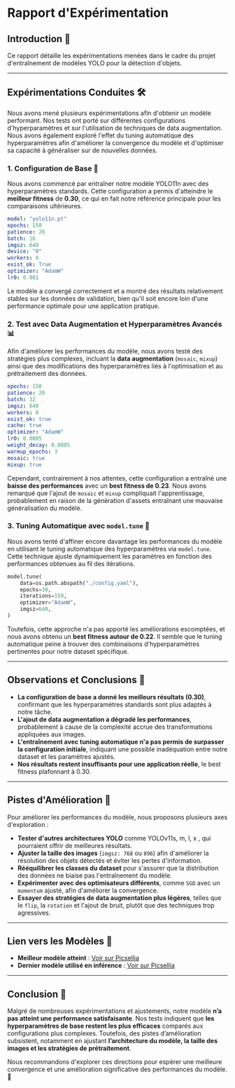 # Rapport d'Expérimentation

## Introduction 📌

Ce rapport détaille les expérimentations menées dans le cadre du projet d'entraînement de modèles YOLO pour la détection d'objets.

---

## Expérimentations Conduites 🛠️

Nous avons mené plusieurs expérimentations afin d'obtenir un modèle performant. Nos tests ont porté sur différentes configurations d'hyperparamètres et sur l'utilisation de techniques de data augmentation. Nous avons également exploré l'effet du tuning automatique des hyperparamètres afin d'améliorer la convergence du modèle et d'optimiser sa capacité à généraliser sur de nouvelles données.

### 1. Configuration de Base 🔧

Nous avons commencé par entraîner notre modèle YOLO11n avec des hyperparamètres standards. Cette configuration a permis d'atteindre le **meilleur fitness** de **0.30**, ce qui en fait notre référence principale pour les comparaisons ultérieures.

```yaml
model: "yolo11n.pt"
epochs: 150
patience: 20
batch: 16
imgsz: 640
device: "0"
workers: 8
exist_ok: True
optimizer: "AdamW"
lr0: 0.001
```

Le modèle a convergé correctement et a montré des résultats relativement stables sur les données de validation, bien qu'il soit encore loin d'une performance optimale pour une application pratique.

### 2. Test avec Data Augmentation et Hyperparamètres Avancés 📊

Afin d'améliorer les performances du modèle, nous avons testé des stratégies plus complexes, incluant la **data augmentation** (`mosaic`, `mixup`) ainsi que des modifications des hyperparamètres liés à l'optimisation et au prétraitement des données.

```yaml
epochs: 150
patience: 20
batch: 32
imgsz: 640
workers: 8
exist_ok: true
cache: true
optimizer: "AdamW"
lr0: 0.0005
weight_decay: 0.0005
warmup_epochs: 3
mosaic: true
mixup: true
```

Cependant, contrairement à nos attentes, cette configuration a entraîné une **baisse des performances** avec un **best fitness de 0.23**. Nous avons remarqué que l'ajout de `mosaic` et `mixup` compliquait l'apprentissage, probablement en raison de la génération d'assets entraînant une mauvaise généralisation du modèle.

### 3. Tuning Automatique avec `model.tune` 🎯

Nous avons tenté d'affiner encore davantage les performances du modèle en utilisant le tuning automatique des hyperparamètres via `model.tune`. Cette technique ajuste dynamiquement les paramètres en fonction des performances obtenues au fil des itérations.

```python
model.tune(
    data=os.path.abspath("./config.yaml"),
    epochs=30,
    iterations=150,
    optimizer="AdamW",
    imgsz=640,
)
```

Toutefois, cette approche n'a pas apporté les améliorations escomptées, et nous avons obtenu un **best fitness autour de 0.22**. Il semble que le tuning automatique peine à trouver des combinaisons d'hyperparamètres pertinentes pour notre dataset spécifique.

---

## Observations et Conclusions 🔎

- **La configuration de base a donné les meilleurs résultats (0.30)**, confirmant que les hyperparamètres standards sont plus adaptés à notre tâche.
- **L'ajout de data augmentation a dégradé les performances**, probablement à cause de la complexité accrue des transformations appliquées aux images.
- **L'entraînement avec tuning automatique n'a pas permis de surpasser la configuration initiale**, indiquant une possible inadéquation entre notre dataset et les paramètres ajustés.
- **Nos résultats restent insuffisants pour une application réelle**, le best fitness plafonnant à 0.30.

---

## Pistes d'Amélioration 🚀

Pour améliorer les performances du modèle, nous proposons plusieurs axes d'exploration :

- **Tester d'autres architectures YOLO** comme YOLOv11s, m, l, x , qui pourraient offrir de meilleures résultats.
- **Ajuster la taille des images** (`imgsz: 768` ou `896`) afin d'améliorer la résolution des objets détectés et éviter les pertes d'information.
- **Rééquilibrer les classes du dataset** pour s'assurer que la distribution des données ne biaise pas l'entraînement du modèle.
- **Expérimenter avec des optimisateurs différents**, comme `SGD` avec un `momentum` ajusté, afin d'améliorer la convergence.
- **Essayer des stratégies de data augmentation plus légères**, telles que le `flip`, la `rotation` et l'ajout de bruit, plutôt que des techniques trop agressives.

---

## Lien vers les Modèles 🔗

- **Meilleur modèle atteint** : [Voir sur Picsellia](https://app.picsellia.com/0192f6db-86b6-784c-80e6-163debb242d5/model/01936428-4088-7381-8513-9813994a8a7b/version/0194e6c4-fdee-7c35-940c-06fc97804a6a)
- **Dernier modèle utilisé en inférence** : [Voir sur Picsellia](https://app.picsellia.com/0192f6db-86b6-784c-80e6-163debb242d5/model/01936428-4088-7381-8513-9813994a8a7b/version/0194ea70-a358-7692-bb96-440be99705a9)

---

## Conclusion 🎯

Malgré de nombreuses expérimentations et ajustements, notre modèle **n’a pas atteint une performance satisfaisante**. Nos tests indiquent que **les hyperparamètres de base restent les plus efficaces** comparés aux configurations plus complexes. Toutefois, des pistes d’amélioration subsistent, notamment en ajustant **l’architecture du modèle, la taille des images et les stratégies de prétraitement**.

Nous recommandons d'explorer ces directions pour espérer une meilleure convergence et une amélioration significative des performances du modèle. 🚀
